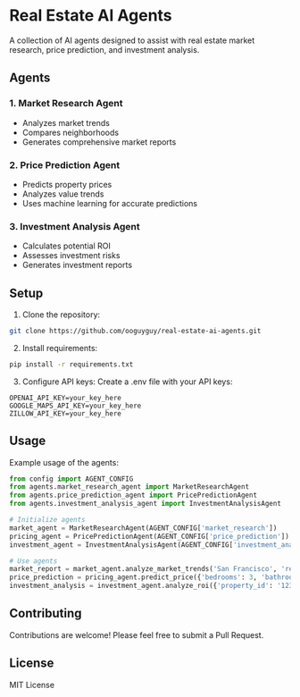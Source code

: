 # Real Estate AI Agents

A collection of AI agents designed to assist with real estate market research, price prediction, and investment analysis.

## Agents

### 1. Market Research Agent
- Analyzes market trends
- Compares neighborhoods
- Generates comprehensive market reports

### 2. Price Prediction Agent
- Predicts property prices
- Analyzes value trends
- Uses machine learning for accurate predictions

### 3. Investment Analysis Agent
- Calculates potential ROI
- Assesses investment risks
- Generates investment reports

## Setup

1. Clone the repository:
```bash
git clone https://github.com/ooguyguy/real-estate-ai-agents.git
```

2. Install requirements:
```bash
pip install -r requirements.txt
```

3. Configure API keys:
Create a .env file with your API keys:
```
OPENAI_API_KEY=your_key_here
GOOGLE_MAPS_API_KEY=your_key_here
ZILLOW_API_KEY=your_key_here
```

## Usage

Example usage of the agents:

```python
from config import AGENT_CONFIG
from agents.market_research_agent import MarketResearchAgent
from agents.price_prediction_agent import PricePredictionAgent
from agents.investment_analysis_agent import InvestmentAnalysisAgent

# Initialize agents
market_agent = MarketResearchAgent(AGENT_CONFIG['market_research'])
pricing_agent = PricePredictionAgent(AGENT_CONFIG['price_prediction'])
investment_agent = InvestmentAnalysisAgent(AGENT_CONFIG['investment_analysis'])

# Use agents
market_report = market_agent.analyze_market_trends('San Francisco', 'residential')
price_prediction = pricing_agent.predict_price({'bedrooms': 3, 'bathrooms': 2, 'sqft': 1500})
investment_analysis = investment_agent.analyze_roi({'property_id': '123', 'price': 750000})
```

## Contributing

Contributions are welcome! Please feel free to submit a Pull Request.

## License

MIT License